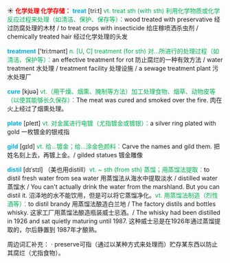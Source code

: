 ☀ <font color="red">**化学处理 化学存储：**</font>
<font color="sky blue">**treat**</font> [tri:t] 
<font color="#00b050">vt. treat sth (with sth) 利用化学物质或化学反应过程来处理（如清洁、保护、保存等）：</font>wood treated with preservative 经过防腐处理的木材 / to treat crops with insecticide 给庄稼喷洒杀虫剂 / chemically treated hair 经过化学处理的头发

<font color="sky blue">**treatment**</font> ['tri:tmənt] 
<font color="#00b050">n. [U, C] treatment (for sth) 对…所进行的处理过程（如清洁、保护等）：</font>an effective treatment for rot 防止腐烂的一种有效方法 / water treatment 水处理 / treatment facility 处理设施 / a sewage treatment plant 污水处理厂

<font color="sky blue">**cure**</font> [kjʊə] 
<font color="#00b050">vt.（用干燥、烟熏、腌制等方法）加工处理食物、烟草、动物皮等（以使其能够长久保存）：</font>The meat was cured and smoked over the fire. 肉在火上经过了烟熏处理。

<font color="sky blue">**plate**</font> [pleɪt] 
<font color="#00b050">vt. 对金属进行电镀（尤指镀金或镀银）：</font>a silver ring plated with gold 一枚镀金的银戒指

<font color="sky blue">**gild**</font> [gɪld]
<font color="#00b050">vt. 给…镀金；给…涂金色颜料：</font>Carve the names and gild them. 把姓名刻上去，再镀上金。/ gilded statues 镀金雕像
           
<font color="sky blue">**distil**</font> [dɪˈstɪl]
（美也用distill）<font color="#00b050">vt. ~ sth (from sth) 蒸馏；用蒸馏法提取：</font>to distil fresh water from sea water 用蒸馏法从海水中提取淡水 / distilled water 蒸馏水 / You can't actually drink the water from the marshland. But you can distil it. 沼泽地的水不能饮用，但是可以将它蒸馏净化。<font color="#00b050">vt. 用蒸馏法制造（烈性酒等）：</font>to distil brandy 用蒸馏法酿造白兰地 / The factory distils and bottles whisky. 这家工厂用蒸馏法酿造瓶装威士忌酒。/ The whisky had been distilled in 1926 and sat quietly maturing until 1987. 这种威士忌是在1926年通过蒸馏提取的，尔后静置到 1987年才酿熟。

周边词汇补充：
· preserve可指（通过以某种方式来处理而）贮存某东西以防止其腐烂（尤指食物）。
